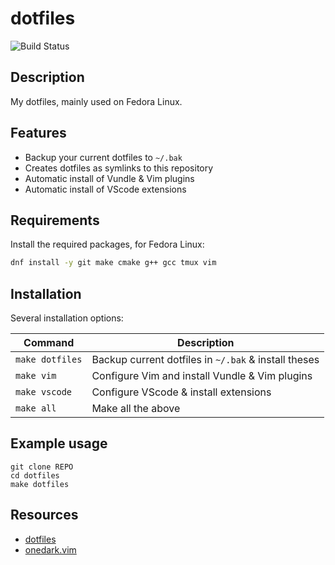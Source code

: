 # dotfiles

![Build Status](https://github.com/dotdc/dotfiles/actions/workflows/ci-build.yml/badge.svg)

## Description

My dotfiles, mainly used on Fedora Linux.

## Features

- Backup your current dotfiles to `~/.bak`
- Creates dotfiles as symlinks to this repository
- Automatic install of Vundle & Vim plugins
- Automatic install of VScode extensions

## Requirements

Install the required packages, for Fedora Linux:

```bash
dnf install -y git make cmake g++ gcc tmux vim
```

## Installation

Several installation options:

| Command         | Description                                           |
|-----------------|-------------------------------------------------------|
| `make dotfiles` | Backup current dotfiles in `~/.bak` & install theses  |
| `make vim`      | Configure Vim and install Vundle & Vim plugins        |
| `make vscode`   | Configure VScode & install extensions                 |
| `make all`      | Make all the above                                    |

## Example usage

```console
git clone REPO
cd dotfiles
make dotfiles
```

## Resources

- [dotfiles](https://github.com/dotdc/dotfiles)
- [onedark.vim](https://github.com/joshdick/onedark.vim)
